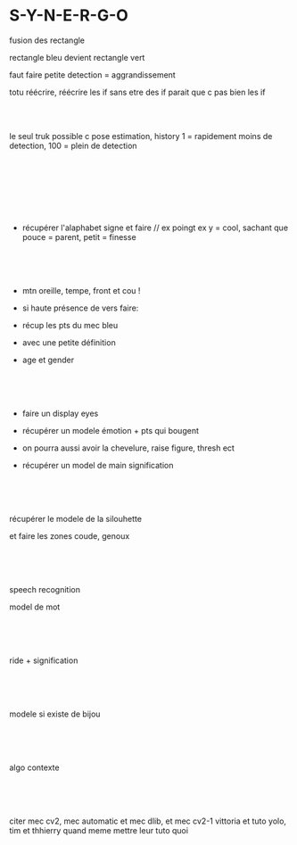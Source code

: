 # S-Y-N-E-R-G-O


fusion des rectangle

rectangle bleu devient rectangle vert

faut faire petite  detection = aggrandissement

totu réécrire, réécrire les if sans etre des if parait que c pas bien les if



<br><br>

le seul truk possible c pose estimation, history 1 = rapidement moins de detection, 100 = plein de detection

<br><br><br><br><br><br>

- récupérer l'alaphabet signe et faire // ex poingt ex y = cool, sachant que pouce = parent, petit = finesse 



<br><br><br>

- mtn oreille, tempe, front et cou ! 

- si haute présence de vers faire:

- récup les pts du mec bleu

- avec une petite définition

- age et gender


<br><br><br>

- faire un display eyes

- récupérer un modele émotion + pts qui bougent

- on pourra aussi avoir la chevelure, raise figure, thresh ect

- récupérer un model de main signification



<br><br><br>

récupérer le modele de la silouhette

et faire les zones coude, genoux

<br><br><br>

speech recognition

model de mot

<br><br><br>

ride + signification

<br><br><br>

modele si existe de bijou

<br><br><br>

algo contexte

<br><br><br>

citer mec cv2, mec automatic et mec dlib, et mec cv2-1 vittoria et tuto yolo, tim et thhierry quand meme mettre leur tuto quoi
